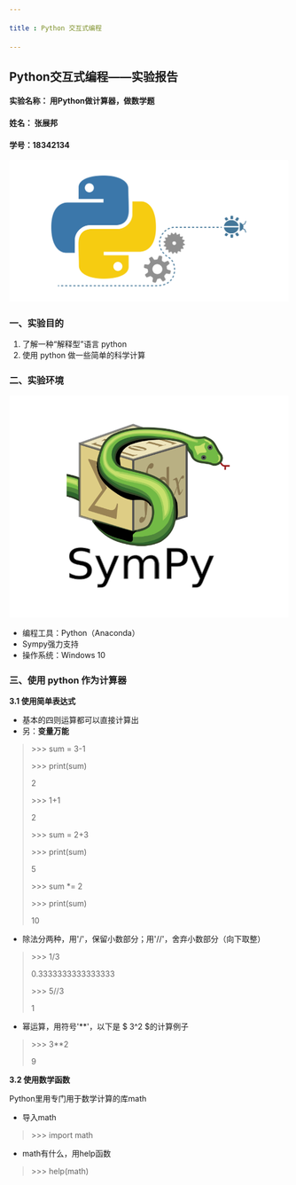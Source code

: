 ```yaml
---

title : Python 交互式编程

---
```


## Python交互式编程——实验报告

#### 实验名称： 用Python做计算器，做数学题

#### 姓名： 张展邦

#### 学号：18342134



![](https://github.com/zhangzhanbang/homework/raw/gh-pages/images/lab4/python.png)



### 一、实验目的

1. 了解一种“解释型”语言 python
2. 使用 python 做一些简单的科学计算



### 二、实验环境

![](https://github.com/zhangzhanbang/homework/raw/gh-pages/images/lab4/sympy.png)

- 编程工具：Python（Anaconda）
- Sympy强力支持
- 操作系统：Windows 10



### 三、使用 python 作为计算器

**3.1 使用简单表达式**

- 基本的四则运算都可以直接计算出
- 另：**变量万能**

> \>>> sum = 3-1
>
> \>>> print(sum)
>
> 2
>
> \>>> 1+1
>
> 2
>
> \>>> sum = 2+3
>
> \>>> print(sum)
>
> 5
>
> \>>> sum *= 2
>
> \>>> print(sum)
>
> 10

- 除法分两种，用'/'，保留小数部分；用'//'，舍弃小数部分（向下取整）

> \>>> 1/3
>
> 0.3333333333333333
>
> \>>> 5//3
>
> 1

- 幂运算，用符号'**'，以下是 $ 3^2 $的计算例子

> \>>> 3**2
>
> 9

**3.2 使用数学函数**

Python里用专门用于数学计算的库math

- 导入math

> \>>> import math

- math有什么，用help函数

> \>>> help(math)


